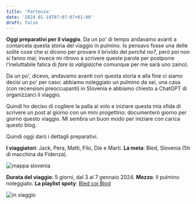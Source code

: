 ```yaml
---
title: 'Partenza'
date: '2024-01-14T07:07:07+01:00'
draft: false
---
```


**Oggi preparativi per il viaggio**. Da un po' di tempo andavamo avanti a contarcela questa storia del viaggio in pulmino. Io pensavo fosse una delle solite cose che si dicono per provare il brivido del *perchè no?*, però poi non si fanno mai; invece mi ritrovo a scrivere queste parole per postporre l'ineluttabile fatica di *fare la valigia*(che comunque per me sarà uno zaino).

Da un po', dicevo, andavamo avanti con questa storia e alla fine ci siamo decisi un po' per caso: abbiamo noleggiato un pulmino da sei, una casa (con recensioni preoccupanti) in Slovenia e abbiamo chiesto a ChatGPT di organizzarci il viaggio.

Quindi ho deciso di cogliere la palla al volo e iniziare questa mia sfida di scrivere un post al giorno con un mini progettino: documenterò giorno per giorno questo viaggio. Mi sembra un buon modo per iniziare con carica questo blog.

Quindi oggi darò i dettagli preparativi.

**I viaggiatori**: Jack, Pera, Matti, Filo, Die e Marti.
**La meta**: Bled, Slovenia (5h di macchina da Fidenza).

![mappa slovenia](https://finestayslovenia.com/wp-content/uploads/2017/02/slovenia-map-bled.jpg)

**Durata del viaggio**: 5 giorni, dal 3 al 7 gennaio 2024.
**Mezzo**: Il pulmino noleggiato.
**La playlist spoty**: [Bled coi Blod](https://open.spotify.com/playlist/3CFekjfRrn2c5q1QKshjZq?si=7edca469ea864848)

![in viaggio](https://cdn.masto.host/mastodonuno/media_attachments/files/111/721/480/571/537/490/small/89e9b7253061b14b.jpg#center)
